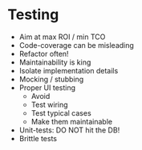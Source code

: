 # Testing

* Aim at max ROI / min TCO
* Code-coverage can be misleading
* Refactor often!
* Maintainability is king
* Isolate implementation details
* Mocking / stubbing
* Proper UI testing
  * Avoid
  * Test wiring
  * Test typical cases
  * Make them maintainable
* Unit-tests: DO NOT hit the DB!
* Brittle tests